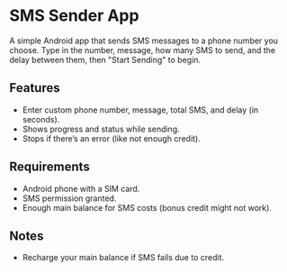 # SMS Sender App

A simple Android app that sends SMS messages to a phone number you choose. Type in the number, message, how many SMS to send, and the delay between them, then  "Start Sending" to begin.

## Features
- Enter custom phone number, message, total SMS, and delay (in seconds).
- Shows progress and status while sending.
- Stops if there’s an error (like not enough credit).

## Requirements
- Android phone with a SIM card.
- SMS permission granted.
- Enough main balance for SMS costs (bonus credit might not work).

## Notes
- Recharge your main balance if SMS fails due to credit.